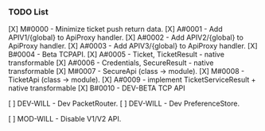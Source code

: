 ### TODO List ###

[X] M#0000 - Minimize ticket push return data.
[X] A#0001 - Add APIV1/{global} to ApiProxy handler.
[X] A#0002 - Add APIV2/{global} to ApiProxy handler.
[X] A#0003 - Add APIV3/{global} to ApiProxy handler.
[X] B#0004 - Beta TCPAPI.
[X] A#0005 - Ticket, TicketResult - native transformable
[X] A#0006 - Credentials, SecureResult - native transformable
[X] M#0007 - SecureApi (class -> module).
[X] M#0008 - TicketApi (class -> module).
[X] A#0009 - implement TicketServiceResult + native transformable
[X] B#0010 - DEV-BETA TCP API

[ ] DEV-WILL - Dev PacketRouter.
[ ] DEV-WILL - Dev PreferenceStore.

[ ] MOD-WILL - Disable V1/V2 API.
